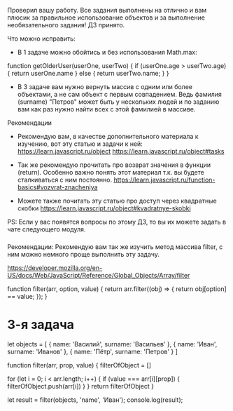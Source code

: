 Проверил вашу работу. Все задания выполнены на отлично и вам плюсик за правильное использование объектов и за выполнение необязательного задания! ДЗ принято.

Что можно исправить:
- В 1 задаче можно обойтись и без использования Math.max:

function getOlderUser(userOne, userTwo) {
    if (userOne.age > userTwo.age) {
      return userOne.name
    } else {
      return userTwo.name;
    }
}
- В 3 задаче вам нужно вернуть массив с одним или более объектами, а не сам объект с первым совпадением. Ведь фамилия (surname) "Петров" может быть у нескольких людей и по заданию вам как раз нужно найти всех с этой фамилией в массиве.

Рекомендации
- Рекомендую вам, в качестве дополнительного материала к изучению, вот эту статью и задачи к ней:
https://learn.javascript.ru/object
https://learn.javascript.ru/object#tasks

- Так же рекомендую прочитать про возврат значения в функции (return). Особенно важно понять этот материал т.к. вы будете сталкиваться с ним постоянно.
https://learn.javascript.ru/function-basics#vozvrat-znacheniya

- Можете также почитать эту статью про доступ через квадратные скобки
https://learn.javascript.ru/object#kvadratnye-skobki

PS: Если у вас появятся вопросы по этому ДЗ, то вы их можете задать в чате следующего модуля.

###
Рекомендации:
Рекомендую вам так же изучить метод массива filter, с ним можно немного проще выполнить эту задачу.

https://developer.mozilla.org/en-US/docs/Web/JavaScript/Reference/Global_Objects/Array/filter

function filter(arr, option, value) {
  return arr.filter((obj) => {
    return obj[option] == value;
  });
}

# 3-я задача
let objects = [
  { name: 'Василий', surname: 'Васильев' },
  { name: 'Иван', surname: 'Иванов' },
  { name: 'Пётр', surname: 'Петров' }
]


function filter(arr, prop, value) {
  filterOfObject = []

  for (let i = 0; i < arr.length; i++) {
    if (value === arr[i][prop]) {
      filterOfObject.push(arr[i])
    }
  }
  return filterOfObject
}

let result = filter(objects, 'name', 'Иван');
console.log(result);
